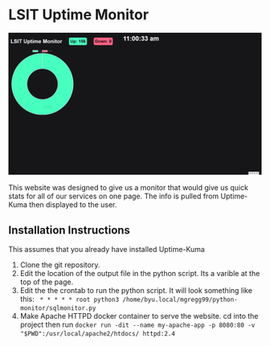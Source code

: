 # LSIT Uptime Monitor

![Screenshot](Screenshot.png)

This website was designed to give us a monitor that would give us quick stats for all of our services on one page. The info is pulled from Uptime-Kuma then displayed to the user.

## Installation Instructions

This assumes that you already have installed Uptime-Kuma

1. Clone the git repository.
2. Edit the location of the output file in the python script. Its a varible at the top of the page.
3. Edit the the crontab to run the python script. It will look something like this: ` * * * * * root python3 /home/byu.local/mgregg99/python-monitor/sqlmonitor.py`
4. Make Apache HTTPD docker container to serve the website. cd into the project then run `docker run -dit --name my-apache-app -p 8080:80 -v "$PWD":/usr/local/apache2/htdocs/ httpd:2.4`
